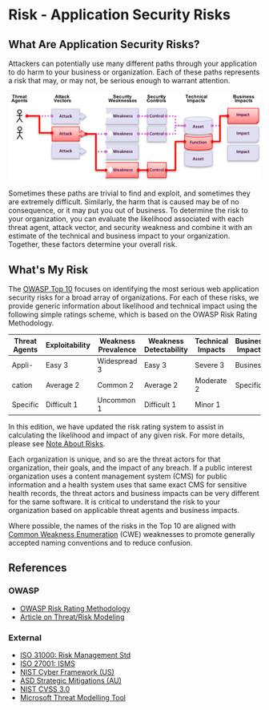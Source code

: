 # Risk - Application Security Risks

## What Are Application Security Risks?

Attackers can potentially use many different paths through your application to do harm to your business or organization. Each of these paths represents a risk that may, or may not, be serious enough to warrant attention.

![App Security Risks](OWASP%20Top%2010/Top10/2017/ro/images/0x10-risk-1.png)

Sometimes these paths are trivial to find and exploit, and sometimes they are extremely difficult. Similarly, the harm that is caused may be of no consequence, or it may put you out of business. To determine the risk to your organization, you can evaluate the likelihood associated with each threat agent, attack vector, and security weakness and combine it with an estimate of the technical and business impact to your organization. Together, these factors determine your overall risk.

## What's My Risk

The [OWASP Top 10](https://www.owasp.org/index.php/Top10) focuses on identifying the most serious web application security risks for a broad array of organizations. For each of these risks, we provide generic information about likelihood and technical impact using the following simple ratings scheme, which is based on the OWASP Risk Rating Methodology.  

| Threat Agents | Exploitability | Weakness Prevalence | Weakness Detectability | Technical Impacts | Business Impacts |
| -- | -- | -- | -- | -- | -- |
| Appli-   | Easy 3 | Widespread 3 | Easy 3 | Severe 3 | Business     |
| cation   | Average 2 | Common 2 | Average 2 | Moderate 2 | Specific |
| Specific | Difficult 1 | Uncommon 1 | Difficult 1 | Minor 1 |       |

In this edition, we have updated the risk rating system to assist in calculating the likelihood and impact of any given risk. For more details, please see [Note About Risks](OWASP%20Top%2010/Top10/2017/ro/0xc0-note-about-risks.md). 

Each organization is unique, and so are the threat actors for that organization, their goals, and the impact of any breach. If a public interest organization uses a content management system (CMS) for public information and a health system uses that same exact CMS for sensitive health records, the threat actors and business impacts can be very different for the same software. It is critical to understand the risk to your organization based on applicable threat agents and business impacts.

Where possible, the names of the risks in the Top 10 are aligned with [Common Weakness Enumeration](https://cwe.mitre.org/) (CWE) weaknesses to promote generally accepted naming conventions and to reduce confusion.

## References

### OWASP

* [OWASP Risk Rating Methodology](https://www.owasp.org/index.php/OWASP_Risk_Rating_Methodology)
* [Article on Threat/Risk Modeling](https://www.owasp.org/index.php/Threat_Risk_Modeling)

### External

* [ISO 31000: Risk Management Std](https://www.iso.org/iso-31000-risk-management.html)
* [ISO 27001: ISMS](https://www.iso.org/isoiec-27001-information-security.html)
* [NIST Cyber Framework (US)](https://www.nist.gov/cyberframework)
* [ASD Strategic Mitigations (AU)](https://www.asd.gov.au/infosec/mitigationstrategies.htm)
* [NIST CVSS 3.0](https://nvd.nist.gov/vuln-metrics/cvss/v3-calculator)
* [Microsoft Threat Modelling Tool](https://www.microsoft.com/en-us/download/details.aspx?id=49168)
